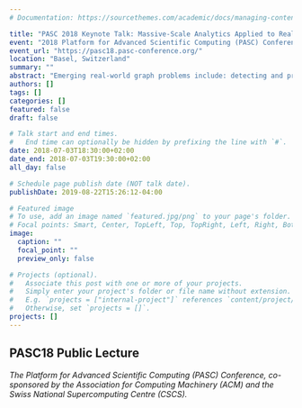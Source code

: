 ```yaml
---
# Documentation: https://sourcethemes.com/academic/docs/managing-content/

title: "PASC 2018 Keynote Talk: Massive-Scale Analytics Applied to Real-World Problems"
event: "2018 Platform for Advanced Scientific Computing (PASC) Conference"
event_url: "https://pasc18.pasc-conference.org/"
location: "Basel, Switzerland"
summary: ""
abstract: "Emerging real-world graph problems include: detecting and preventing disease in human populations; revealing community structure in large social networks; and improving the resilience of the electric power grid. Unlike traditional applications in computational science and engineering, solving these social problems at scale often raises new challenges because of the sparsity and lack of locality in the data, the need for research on scalable algorithms and development of frameworks for solving these real-world problems on high performance computers, and for improved models that capture the noise and bias inherent in the torrential data streams.  In this talk, Bader will discuss the opportunities and challenges in massive data-intensive computing for applications in social sciences, physical sciences, and engineering."
authors: []
tags: []
categories: []
featured: false
draft: false

# Talk start and end times.
#   End time can optionally be hidden by prefixing the line with `#`.
date: 2018-07-03T18:30:00+02:00
date_end: 2018-07-03T19:30:00+02:00
all_day: false

# Schedule page publish date (NOT talk date).
publishDate: 2019-08-22T15:26:12-04:00

# Featured image
# To use, add an image named `featured.jpg/png` to your page's folder.
# Focal points: Smart, Center, TopLeft, Top, TopRight, Left, Right, BottomLeft, Bottom, BottomRight.
image:
  caption: ""
  focal_point: ""
  preview_only: false

# Projects (optional).
#   Associate this post with one or more of your projects.
#   Simply enter your project's folder or file name without extension.
#   E.g. `projects = ["internal-project"]` references `content/project/deep-learning/index.md`.
#   Otherwise, set `projects = []`.
projects: []
---
```


## PASC18 Public Lecture ##

*The Platform for Advanced Scientific Computing (PASC) Conference, co-sponsored by the Association for Computing Machinery (ACM) and the Swiss National Supercomputing Centre (CSCS).*


